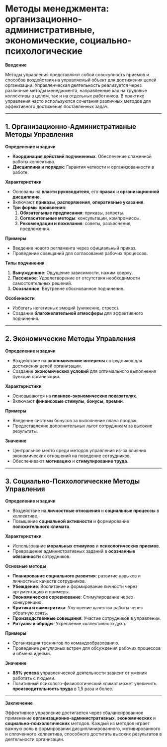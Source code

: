 # Методы менеджмента: организационно-административные, экономические, социально-психологические

**Введение**

Методы управления представляют собой совокупность приемов и способов воздействия на управляемый объект для достижения целей организации. Управленческая деятельность реализуется через различные методы менеджмента, направленные как на трудовые коллективы в целом, так и на отдельных работников. В практике управления часто используются сочетания различных методов для эффективного достижения поставленных задач.

---

## 1. Организационно-Административные Методы Управления

**Определение и задачи**

- **Координация действий подчиненных**: Обеспечение слаженной работы коллектива.
- **Дисциплина и порядок**: Гарантия четкости и организованности в работе.

**Характеристики**

- Основаны на **власти руководителя**, его **правах** и **организационной дисциплине**.
- Включают **приказы**, **распоряжения**, **оперативные указания**.
- **Три формы проявления**:
  1. **Обязательные предписания**: приказы, запреты.
  2. **Согласительные методы**: консультации, компромиссы.
  3. **Рекомендации и пожелания**: советы, разъяснения, предложения.

**Примеры**

- Введение нового регламента через официальный приказ.
- Проведение совещаний для согласования рабочих процессов.

**Типы подчинения**

1. **Вынужденное**: Ощущение зависимости, нажим сверху.
2. **Пассивное**: Удовлетворение от отсутствия необходимости самостоятельных решений.
3. **Осознанное**: Внутренне обоснованное подчинение.

**Особенности**

- Избегать негативных эмоций (унижение, стресс).
- Создание **благожелательной атмосферы** для эффективного подчинения.

---

## 2. Экономические Методы Управления

**Определение и задачи**
- Воздействие на **экономические интересы** сотрудников для достижения целей организации.
- Создание **экономических условий** для оптимального выполнения функций организации.

**Характеристики**
- Основываются на **планово-экономических показателях**.
- Включают **финансовые стимулы**, **бонусы**, **премии**.

**Примеры**
- Введение системы бонусов за выполнение плана продаж.
- Предоставление дополнительных льгот сотрудникам за высокие результаты.

**Значение**
- Центральное место среди методов управления из-за влияния экономических отношений на поведение сотрудников.
- Обеспечивают **мотивацию** и **стимулирование труда**.

---

## 3. Социально-Психологические Методы Управления

**Определение и задачи**

- Воздействие на **личностные отношения** и **социальные процессы** в коллективе.
- Повышение **социальной активности** и формирование **положительного климата**.

**Характеристики**

- Использование **моральных стимулов** и **психологических приемов**.
- Превращение административных заданий в **осознанные обязанности** сотрудников.

**Основные методы**

- **Планирование социального развития**: развитие навыков и личностных качеств сотрудников.
- **Убеждение**: Воспитание и формирование личности через аргументацию и примеры.
- **Экономическое соревнование**: Стимулирование через конкуренцию.
- **Критика и самокритика**: Улучшение качества работы через обратную связь.
- **Производственные совещания**: Участие сотрудников в управлении.
- **Ритуалы и обряды**: Укрепление коллективного духа.

**Примеры**

- Организация тренингов по командообразованию.
- Проведение регулярных встреч для обсуждения рабочих процессов и обмена идеями.

**Значение**

- **85% успеха** управленческой деятельности зависит от умения работать с людьми.
- Позитивный психолого-физиологический климат может увеличить **производительность труда** в 1,5 раза и более.

---

**Заключение**

Эффективное управление достигается через сбалансированное применение **организационно-административных**, **экономических** и **социально-психологических** методов. Каждый из методов играет важную роль в формировании дисциплинированного, мотивированного и сплоченного коллектива, способного достигать высоких результатов в деятельности организации.